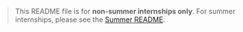 > This README file is for **non-summer internships only**. For summer internships, please see the [Summer README](README.md).

<!-- Please leave a one line gap between this and the table TABLE_START (DO NOT CHANGE THIS LINE) -->

<!-- Please leave a one line gap between this and the table TABLE_END (DO NOT CHANGE THIS LINE) -->
